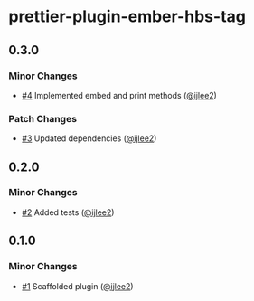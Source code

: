 # prettier-plugin-ember-hbs-tag

## 0.3.0

### Minor Changes

- [#4](https://github.com/ijlee2/prettier-plugin-ember-hbs-tag/pull/4) Implemented embed and print methods ([@ijlee2](https://github.com/ijlee2))

### Patch Changes

- [#3](https://github.com/ijlee2/prettier-plugin-ember-hbs-tag/pull/3) Updated dependencies ([@ijlee2](https://github.com/ijlee2))

## 0.2.0

### Minor Changes

- [#2](https://github.com/ijlee2/prettier-plugin-ember-hbs-tag/pull/2) Added tests ([@ijlee2](https://github.com/ijlee2))

## 0.1.0

### Minor Changes

- [#1](https://github.com/ijlee2/prettier-plugin-ember-hbs-tag/pull/1) Scaffolded plugin ([@ijlee2](https://github.com/ijlee2))
